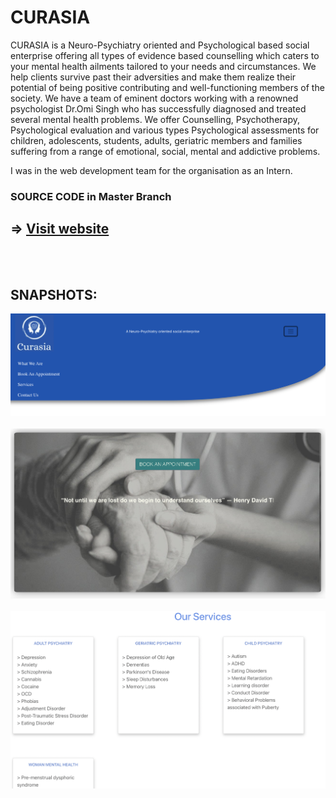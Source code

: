 # CURASIA
CURASIA is a Neuro-Psychiatry oriented and Psychological based social enterprise offering all types of evidence based counselling which  caters to your mental health ailments tailored to your needs and circumstances.  We help clients survive past their adversities and make them realize their potential of being positive contributing and well-functioning members of the society.  We have a team of eminent doctors working with a renowned psychologist Dr.Omi Singh who has successfully diagnosed and treated several mental health problems.  We offer Counselling, Psychotherapy, Psychological evaluation and various types Psychological assessments for children, adolescents, students, adults, geriatric members and families suffering from a range of emotional, social, mental and  addictive problems.

I was in the web development team for the organisation as an Intern.
### SOURCE CODE in Master Branch
## => [Visit website](https://curasia.co.in/)
<br><br>
## SNAPSHOTS:
![](/navbar.png)
<br><br>
![](/banner.png)
<br><br>
![](/services.png)
